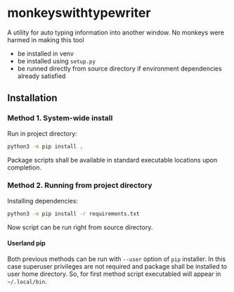 monkeyswithtypewriter
=====================
A utility for auto typing information into another window. 
No monkeys were harmed in making this tool

* be installed in venv
* be installed using `setup.py`
* be runned directly from source directory if environment dependencies already satisfied

## Installation

### Method 1. System-wide install

Run in project directory:

```bash
python3 -m pip install .
```

Package scripts shall be available in standard executable locations upon completion.

### Method 2. Running from project directory

Installing dependencies:


```bash
python3 -m pip install -r requirements.txt
```

Now script can be run right from source directory.

#### Userland pip

Both previous methods can be run with `--user` option of `pip` installer. In this case superuser privileges are not required and package shall be installed to user home directory. So, for first method script executabled will appear in `~/.local/bin`.
